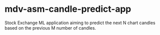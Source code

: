 # mdv-asm-candle-predict-app
Stock Exchange ML application aiming to predict the next N chart candles based on the previous M number of candles.
